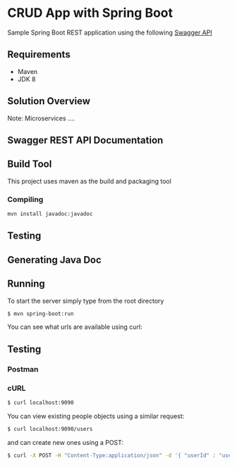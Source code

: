 # CRUD App with Spring Boot

Sample Spring Boot REST application using the following
[Swagger API](https://virtserver.swaggerhub.com/nboumaza/springboot/1.0.0)



## Requirements

- Maven
- JDK 8

## Solution Overview

Note: Microservices ....

## Swagger REST API Documentation



## Build Tool
This project uses maven as the build and packaging tool

### Compiling
```sh
mvn install javadoc:javadoc 
```
## Testing

## Generating Java Doc

## Running

To start the server simply type from the root directory

```sh
$ mvn spring-boot:run
```



You can see what urls are available using curl:

## Testing 

### Postman

### cURL

```sh
$ curl localhost:9090
```

You can view existing people objects using a similar request:

```sh
$ curl localhost:9090/users
```

and can create new ones using a POST:

```sh
$ curl -X POST -H "Content-Type:application/json" -d '{ "userId" : "user1", "email" : "user1@acme.com" }' localhost:9090/users
```